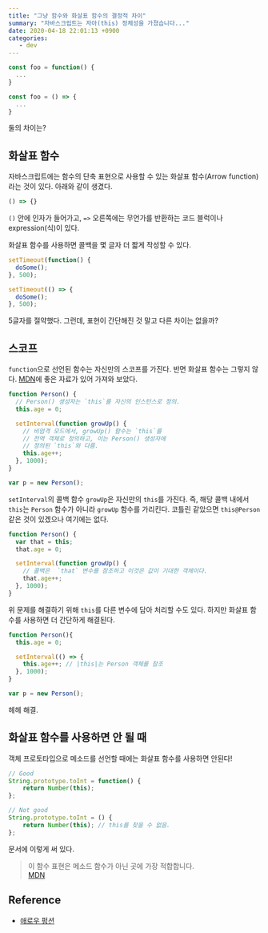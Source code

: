 ```yaml
---
title: "그냥 함수와 화살표 함수의 결정적 차이"
summary: "자바스크립트는 자아(this) 정체성을 가졌습니다..."
date: 2020-04-18 22:01:13 +0900
categories:
   - dev
---
```


~~~js
const foo = function() {
  ...
}
~~~

~~~js
const foo = () => {
  ...
}
~~~

둘의 차이는?

## 화살표 함수

자바스크립트에는 함수의 단축 표현으로 사용할 수 있는 화살표 함수(Arrow function)라는 것이 있다. 아래와 같이 생겼다.

~~~js
() => {}
~~~

`()` 안에 인자가 들어가고, `=>` 오른쪽에는 무언가를 반환하는 코드 블럭이나 expression(식)이 있다.

화살표 함수를 사용하면 콜백을 몇 글자 더 짧게 작성할 수 있다.

~~~js
setTimeout(function() {
  doSome();
}, 500);

setTimeout(() => {
  doSome();
}, 500);
~~~

5글자를 절약했다. 그런데, 표현이 간단해진 것 말고 다른 차이는 없을까?

## 스코프

`function`으로 선언된 함수는 자신만의 스코프를 가진다. 반면 화살표 함수는 그렇지 않다. [MDN](https://developer.mozilla.org/ko/docs/Web/JavaScript/Reference/Functions/애로우_펑션)에 좋은 자료가 있어 가져와 보았다.

~~~js
function Person() {
  // Person() 생성자는 `this`를 자신의 인스턴스로 정의.
  this.age = 0;

  setInterval(function growUp() {
    // 비엄격 모드에서, growUp() 함수는 `this`를
    // 전역 객체로 정의하고, 이는 Person() 생성자에
    // 정의된 `this`와 다름.
    this.age++;
  }, 1000);
}

var p = new Person();
~~~

`setInterval`의 콜백 함수 `growUp`은 자신만의 `this`를 가진다. 즉, 해당 콜백 내에서 `this`는 `Person` 함수가 아니라 `growUp` 함수를 가리킨다. 코틀린 같았으면 `this@Person` 같은 것이 있겠으나 여기에는 없다.

~~~js
function Person() {
  var that = this;  
  that.age = 0;

  setInterval(function growUp() {
    // 콜백은  `that` 변수를 참조하고 이것은 값이 기대한 객체이다.
    that.age++;
  }, 1000);
}
~~~

위 문제를 해결하기 위해 `this`를 다른 변수에 담아 처리할 수도 있다. 하지만 화살표 함수를 사용하면 더 간단하게 해결된다.

~~~js
function Person(){
  this.age = 0;

  setInterval(() => {
    this.age++; // |this|는 Person 객체를 참조
  }, 1000);
}

var p = new Person();
~~~

헤헤 해결.

## 화살표 함수를 사용하면 안 될 때

객체 프로토타입으로 메소드를 선언할 때에는 화살표 함수를 사용하면 안된다!

~~~js
// Good
String.prototype.toInt = function() {
    return Number(this);
};

// Not good
String.prototype.toInt = () {
    return Number(this); // this를 찾을 수 없음.
};
~~~

문서에 이렇게 써 있다.

> 이  함수 표현은 메소드 함수가 아닌 곳에 가장 적합합니다.    
[MDN](https://developer.mozilla.org/ko/docs/Web/JavaScript/Reference/Functions/애로우_펑션)

## Reference

- [애로우 펑션](https://developer.mozilla.org/ko/docs/Web/JavaScript/Reference/Functions/애로우_펑션)
